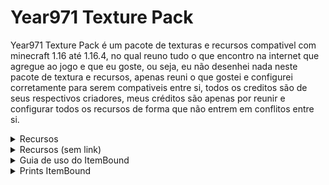 # Year971 Texture Pack

Year971 Texture Pack é um pacote de texturas e recursos compativel com minecraft 1.16 até 1.16.4, no qual reuno tudo o que encontro na internet que agregue ao jogo e que eu goste, ou seja, eu não desenhei nada neste pacote de textura e recursos, apenas reuni o que gostei e configurei corretamente para serem compativeis entre si, todos os creditos são de seus respectivos criadores, meus créditos são apenas por reunir e configurar todos os recursos de forma que não entrem em conflitos entre si.



<details>
<summary>Recursos</summary>
Atualmente o pacote de texturas e recursos Year971 conta com
- Faithful 1.16 (Base)
https://faithful.team/
- Default Dark Mode (Aparencia dos Menus)
https://www.curseforge.com/minecraft/texture-packs/default-dark-mode
- Colourful Containers Dark (Aparencia dos Menus)
https://www.planetminecraft.com/texture-pack/colourful-containers-dark-mode-gui-optifine-required/
- Itembound 1.9 (Novos itens)
https://www.planetminecraft.com/texture-pack/itembound-fixed/
- Spawn Egg 3D (Para ovos de geração)
https://www.curseforge.com/minecraft/texture-packs/spawn-egg-3d
- Potion Icons (Para icones de poções e flechas encantadas)
https://www.planetminecraft.com/texture-pack/potion-icons-java-edition/
- Player Mob Models (para os mobs)
https://www.planetminecraft.com/texture-pack/cute-mob-models-resource-pack-my-own-version/
- Vanilla Tweaks (Recursos Extras)
https://vanillatweaks.net/picker/resource-packs/
</details>

<details>
<summary>Recursos (sem link)</summary>
 - DifferentStems  
 - BetterParticles  
 - HDShieldBanners  
 - AnimatedCampfireItem  
 - PolishedStonesToBricks  
 - BushyLeaves  
 - DarkerDarkOakLeaves  
 - FancySunflowers  
 - GrassSides  
 - MyceliumSides  
 - PathSides  
 - PodzolSides  
 - SnowSides  
 - CrimsonNyliumSides  
 - WarpedNyliumSides  
 - QuieterMinecarts  
 - OreBorders  
 - VisualInfestedStoneItems  
 - HungerPreview  
 - StickyPistonSides  
 - DirectionalHoppers  
 - DirectionalDispensersDroppers  
 - BetterObservers  
 - GroovyLevers  
 - CompassLodestone  
 - BrewingGuideDark  
 - VisualHoney  
 - VisualCauldronStages  
 - VisualComposterStages  
 - VisualSaplingGrowth  
 - NoteblockBanners  
 - 3DTiles  
 - 3DLadders  
 - 3DRails  
 - 3DSugarcane  
 - 3DIronBars  
 - 3DLilyPads  
 - 3DMushrooms  
 - 3DStonecutters  
 - 3DDoors&Trapdoors  
 - 3DVines  
 - PingColorIndicator  
 - NumberedHotbar  
 - StandardGalactic  
 - SGAToEnglish  
 - DoubleSlabFix  
</details>

<details>
<summary>Guia de uso do ItemBound</summary>

![ItemBound Logo](https://github.com/KevenCastilho/Year971-Texture-Pack/raw/main/ItemBound/0.png)

# Índice
1. [Equipamentos & Armamentos](#equipamentos--armamentos "Equipamentos & Armamentos")  
1.1 [Classicos](#classicos "classicos")  
1.2 [Arcos](#arcos "Arcos")  
1.3 [Espadas de Bloco](#espadas-de-bloco "Espadas de Bloco")  
1.4 [Armas](#armas "Armas")  
1.5 [Fantasia](#fantasia "Fantasia")  
1.6 [Legendarios](#legendarios "Legendarios")  
1.7 [Sabres de Luz](#sabres-de-luz "Sabres de Luz")  
1.8 [Celulares](#celulares "Celulares")  
1.9 [Sobreviventes](#sobreviventes "Sobreviventes")  
1.10 [Video Game](#video-game "Video Game")  
1.11 [Pistolas D`agua](#pistolas-dagua "Pistolas Dagua")  
1.12 [Utensílios de Escrita](#utens%C3%ADlios-de-escrita "Utensílios de Escrita")  
1.13 [Isqueiros](#isqueiros "Isqueiros")  
1.14 [Fidget Spinners](#fidget-spinners "Fidget Spinners")  
1.15 [Picaretas](#picaretas "Picaretas")  
1.16 [Pá](#pa "Pá")  
1.17 [Tesouras](#tesouras "Tesouras")  
2. [Escudos](#escudos "Escudos")  
2.1 [Pranchas](#pranchas "Pranchas")  
2.2 [Escudos de Madeira](#escudos-de-madeira "Escudos de Madeira")  
3. [Armaduras](#armaduras "Armaduras")  
3.1 [Capas](#capas "Capas")  
3.2 [Fantasias](#fantasias "Fantasias")  
3.3 [Power Rangers](#power-rangers "Power Rangers")  
3.4 [Armadura Invisivel](#armadura-invisivel "Armadura Invisivel")  
3.5 [Armadura Minecraft](#armadura-minecraft "Armadura Minecraft")  
 

## Equipamentos & Armamentos
### Classicos
|Icone|Nome|Item|Encantamento|
|--|--|--|-|
|![Adaga](https://github.com/KevenCastilho/Year971-Texture-Pack/raw/main/ItemBound/table/5.png)|Dagger|Qualquer Espada|-|
|![Katana](https://github.com/KevenCastilho/Year971-Texture-Pack/raw/main/ItemBound/table/6.png)|Katana|Qualquer Espada|-|
|![Espada Longa](https://github.com/KevenCastilho/Year971-Texture-Pack/raw/main/ItemBound/table/7.png)|Longsword|Qualquer Espada|-|
|![enter image description here](https://github.com/KevenCastilho/Year971-Texture-Pack/raw/main/ItemBound/table/8.png)|Nunchuck|Qualquer Espada|-|
|![Rapieira](https://github.com/KevenCastilho/Year971-Texture-Pack/raw/main/ItemBound/table/9.png)|Rapier|Qualquer Espada|-|
|![Lança](https://github.com/KevenCastilho/Year971-Texture-Pack/raw/main/ItemBound/table/10.png)|Spear|Qualquer Espada|-|
|![Tridente](https://github.com/KevenCastilho/Year971-Texture-Pack/raw/main/ItemBound/table/11.png)|Trident|Qualquer Espada|-|
|![Machado de Batalha](https://github.com/KevenCastilho/Year971-Texture-Pack/raw/main/ItemBound/table/12.png)|Battle Axe|Qualquer Machado|-|
|![Foice](https://github.com/KevenCastilho/Year971-Texture-Pack/raw/main/ItemBound/table/13.png)|Scythe|Qualquer Machado|-|

 ### Arcos

|Icone|Nome|Item|Encantamento|
|--|--|--|--|
|![Arco em Chamas](https://github.com/KevenCastilho/Year971-Texture-Pack/raw/main/ItemBound/table/14.png)|Blaze Bow|Arco|Chama|
|![Arco Azul](https://github.com/KevenCastilho/Year971-Texture-Pack/raw/main/ItemBound/table/15.png)|Bluejay Bow|Arco|-|
|![Arco Cardinal](https://github.com/KevenCastilho/Year971-Texture-Pack/raw/main/ItemBound/table/16.png)|Cardinal Bow|Arco|-|
|![Arco-Iris](https://github.com/KevenCastilho/Year971-Texture-Pack/raw/main/ItemBound/table/17.png)|Rain-Bow|Arco|Infinidade

### Espadas de Blocos
|Icone|Nome|Item|Encantamento|
|--|--|--|--|
|![Espada de Pedra Matriz](https://github.com/KevenCastilho/Year971-Texture-Pack/raw/main/ItemBound/table/18.png)|Bedrock Sword|Qualquer Espada|Inquebravel|
|![-](https://github.com/KevenCastilho/Year971-Texture-Pack/raw/main/ItemBound/table/19.png)|Red Concrete Sword|Qualquer Espada|-|
|![-](https://github.com/KevenCastilho/Year971-Texture-Pack/raw/main/ItemBound/table/19.png)|Orange Concrete Sword|Qualquer Espada|-|
|![-](https://github.com/KevenCastilho/Year971-Texture-Pack/raw/main/ItemBound/table/19.png)|Yellow Concrete Sword|Qualquer Espada|-|
|![-](https://github.com/KevenCastilho/Year971-Texture-Pack/raw/main/ItemBound/table/19.png)|Lime Concrete Sword|Qualquer Espada|-|
|![-](https://github.com/KevenCastilho/Year971-Texture-Pack/raw/main/ItemBound/table/19.png)|Green Concrete Sword|Qualquer Espada|-|
|![-](https://github.com/KevenCastilho/Year971-Texture-Pack/raw/main/ItemBound/table/19.png)|Cyan Concrete Sword|Qualquer Espada|-|
|![-](https://github.com/KevenCastilho/Year971-Texture-Pack/raw/main/ItemBound/table/19.png)|Light-Blue Concrete Sword|Qualquer Espada|-|
|![-](https://github.com/KevenCastilho/Year971-Texture-Pack/raw/main/ItemBound/table/19.png)|Blue Concrete Sword|Qualquer Espada|-|
|![-](https://github.com/KevenCastilho/Year971-Texture-Pack/raw/main/ItemBound/table/19.png)|Purple Concrete Sword|Qualquer Espada|-|
|![-](https://github.com/KevenCastilho/Year971-Texture-Pack/raw/main/ItemBound/table/19.png)|Magenta Concrete Sword|Qualquer Espada|-|
|![-](https://github.com/KevenCastilho/Year971-Texture-Pack/raw/main/ItemBound/table/19.png)|Pink Concrete Sword|Qualquer Espada|-|
|![-](https://github.com/KevenCastilho/Year971-Texture-Pack/raw/main/ItemBound/table/19.png)|Brown Concrete Sword|Qualquer Espada|-|
|![-](https://github.com/KevenCastilho/Year971-Texture-Pack/raw/main/ItemBound/table/19.png)|White Concrete Sword|Qualquer Espada|-|
|![-](https://github.com/KevenCastilho/Year971-Texture-Pack/raw/main/ItemBound/table/19.png)|Light-Gray Concrete Sword|Qualquer Espada|-|
|![-](https://github.com/KevenCastilho/Year971-Texture-Pack/raw/main/ItemBound/table/19.png)|Gray Concrete Sword|Qualquer Espada|-|
|![-](https://github.com/KevenCastilho/Year971-Texture-Pack/raw/main/ItemBound/table/19.png)|Black Concrete Sword|Qualquer Espada|-|
|![-](https://github.com/KevenCastilho/Year971-Texture-Pack/raw/main/ItemBound/table/20.png)|Emerald Sword|Qualquer Espada|Saque|
|![-](https://github.com/KevenCastilho/Year971-Texture-Pack/raw/main/ItemBound/table/21.png)|Glass Sword|Qualquer Espada|-|
|![-](https://github.com/KevenCastilho/Year971-Texture-Pack/raw/main/ItemBound/table/22.png)|Nether Sword|Qualquer Espada|Aspecto Flamejante|
|![-](https://github.com/KevenCastilho/Year971-Texture-Pack/raw/main/ItemBound/table/23.png)|Obsidian Sword|Qualquer Espada|Repulsão|
|![-](https://github.com/KevenCastilho/Year971-Texture-Pack/raw/main/ItemBound/table/24.png)|Rainbow Sword|Qualquer Espada|-|
|![-](https://github.com/KevenCastilho/Year971-Texture-Pack/raw/main/ItemBound/table/25.png)|Andesite Sword|Qualquer Espada|-|
|![-](https://github.com/KevenCastilho/Year971-Texture-Pack/raw/main/ItemBound/table/25.png)|Diorite Sword|Qualquer Espada|-|
|![-](https://github.com/KevenCastilho/Year971-Texture-Pack/raw/main/ItemBound/table/25.png)|Granite Sword|Qualquer Espada|-|
|![-](https://github.com/KevenCastilho/Year971-Texture-Pack/raw/main/ItemBound/table/26.png)|Sandstone Sword|Qualquer Espada|-|
|![-](https://github.com/KevenCastilho/Year971-Texture-Pack/raw/main/ItemBound/table/26.png)|Red Sandstone Sword|Qualquer Espada|-|

### Armas
|Icone|Nome|Item|Encantamento|
|--|--|--|--|
|![-](https://github.com/KevenCastilho/Year971-Texture-Pack/raw/main/ItemBound/table/27.png)|Handgun|Arco|-|
|![-](https://github.com/KevenCastilho/Year971-Texture-Pack/raw/main/ItemBound/table/28.png)|Viper|Arco|afiação|

### Fantasia
|Icone|Nome|Item|Encantamento|
|--|--|--|--|
|![-](https://github.com/KevenCastilho/Year971-Texture-Pack/raw/main/ItemBound/table/29.png)|Dark Scythe|Qualquer Machado|Afiação|

### Legendarios
|Icone|Nome|Item|Encantamento|
|--|--|--|--|
|![-](https://github.com/KevenCastilho/Year971-Texture-Pack/raw/main/ItemBound/table/30.png)|Excalibur|Qualquer Espada|-|

### Sabres de Luz
|Icone|Nome|Item|Encantamento|
|--|--|--|--|
|![-](https://github.com/KevenCastilho/Year971-Texture-Pack/raw/main/ItemBound/table/31.png)|Green Lightsaber|Qualquer Espada|Afiação|
|![-](https://github.com/KevenCastilho/Year971-Texture-Pack/raw/main/ItemBound/table/31.png)|Violet Lightsaber|Qualquer Espada|Afiação|
|![-](https://github.com/KevenCastilho/Year971-Texture-Pack/raw/main/ItemBound/table/31.png)|Yellow Lightsaber|Qualquer Espada|Afiação|
|![-](https://github.com/KevenCastilho/Year971-Texture-Pack/raw/main/ItemBound/table/31.png)|Red Lightsaber|Qualquer Espada|Afiação|
|![-](https://github.com/KevenCastilho/Year971-Texture-Pack/raw/main/ItemBound/table/31.png)|Blue Lightsaber|Qualquer Espada|Afiação|

### Celulares
##### (Possivel Referencia a Mirai Nikki ?)
|Icone|Nome|Item|Encantamento|
|--|--|--|--|
|![-](https://github.com/KevenCastilho/Year971-Texture-Pack/raw/main/ItemBound/table/32.png)|Black Smartphone|Arco||
|![-](https://github.com/KevenCastilho/Year971-Texture-Pack/raw/main/ItemBound/table/32.png)|Silver Smartphone|Arco||
|![-](https://github.com/KevenCastilho/Year971-Texture-Pack/raw/main/ItemBound/table/32.png)|Gold Smartphone|Arco||
|![-](https://github.com/KevenCastilho/Year971-Texture-Pack/raw/main/ItemBound/table/32.png)|Rose Smartphone|Arco||
|![-](https://github.com/KevenCastilho/Year971-Texture-Pack/raw/main/ItemBound/table/32.png)|Diamond Smartphone|Arco||

### Sobrevivente
|Icone|Nome|Item|Encantamento|
|--|--|--|--|
|![-](https://github.com/KevenCastilho/Year971-Texture-Pack/raw/main/ItemBound/table/33.png)|1000 Degree Knife|Qualquer Espada|Aspecto Flamejante|
|![-](https://github.com/KevenCastilho/Year971-Texture-Pack/raw/main/ItemBound/table/34.png)|Apple Pen|Qualquer Espada|-|
|![-](https://github.com/KevenCastilho/Year971-Texture-Pack/raw/main/ItemBound/table/34.png)|Pineapple Pen|Qualquer Espada|-|
|![-](https://github.com/KevenCastilho/Year971-Texture-Pack/raw/main/ItemBound/table/34.png)|Pen Pineapple Apple Pen|Qualquer Espada|-|
|![-](https://github.com/KevenCastilho/Year971-Texture-Pack/raw/main/ItemBound/table/35.png)|Brick|Qualquer Espada|-|
|![-](https://github.com/KevenCastilho/Year971-Texture-Pack/raw/main/ItemBound/table/36.png)|Twig|Qualquer Espada|-|
|![-](https://github.com/KevenCastilho/Year971-Texture-Pack/raw/main/ItemBound/table/37.png)|Wooden Bat|Qualquer Espada|-|
|![-](https://github.com/KevenCastilho/Year971-Texture-Pack/raw/main/ItemBound/table/37.png)|Iron Bat|Qualquer Espada|-|
|![-](https://github.com/KevenCastilho/Year971-Texture-Pack/raw/main/ItemBound/table/38.png)|Knife|Qualquer Espada|-|
|![-](https://github.com/KevenCastilho/Year971-Texture-Pack/raw/main/ItemBound/table/39.png)|Microfone|Qualquer Espada|-|
|![-](https://github.com/KevenCastilho/Year971-Texture-Pack/raw/main/ItemBound/table/40.png)|Green Paintbrush|Qualquer Espada|-|
|![-](https://github.com/KevenCastilho/Year971-Texture-Pack/raw/main/ItemBound/table/40.png)|Violet Paintbrush|Qualquer Espada|-|
|![-](https://github.com/KevenCastilho/Year971-Texture-Pack/raw/main/ItemBound/table/40.png)|Yellow Paintbrush|Qualquer Espada|-|
|![-](https://github.com/KevenCastilho/Year971-Texture-Pack/raw/main/ItemBound/table/40.png)|Red Paintbrush|Qualquer Espada|-|
|![-](https://github.com/KevenCastilho/Year971-Texture-Pack/raw/main/ItemBound/table/40.png)|Blue Paintbrush|Qualquer Espada|-|
|![-](https://github.com/KevenCastilho/Year971-Texture-Pack/raw/main/ItemBound/table/41.png)|Green Pinwheel|Qualquer Espada|-|
|![-](https://github.com/KevenCastilho/Year971-Texture-Pack/raw/main/ItemBound/table/41.png)|Pink Pinwheel|Qualquer Espada|-|
|![-](https://github.com/KevenCastilho/Year971-Texture-Pack/raw/main/ItemBound/table/41.png)|Yellow Pinwheel|Qualquer Espada|-|
|![-](https://github.com/KevenCastilho/Year971-Texture-Pack/raw/main/ItemBound/table/41.png)|Red Pinwheel|Qualquer Espada|-|
|![-](https://github.com/KevenCastilho/Year971-Texture-Pack/raw/main/ItemBound/table/41.png)|Blue Pinwheel|Qualquer Espada|-|
|![-](https://github.com/KevenCastilho/Year971-Texture-Pack/raw/main/ItemBound/table/42.png)|Green Racket|Qualquer Espada|-|
|![-](https://github.com/KevenCastilho/Year971-Texture-Pack/raw/main/ItemBound/table/42.png)|Red Racket|Qualquer Espada|-|
|![-](https://github.com/KevenCastilho/Year971-Texture-Pack/raw/main/ItemBound/table/43.png)|Bus Stop Sign|Qualquer Espada|-|
|![-](https://github.com/KevenCastilho/Year971-Texture-Pack/raw/main/ItemBound/table/44.png)|Stop Sign|Qualquer Espada|-|
|![-](https://github.com/KevenCastilho/Year971-Texture-Pack/raw/main/ItemBound/table/45.png)|Work Sign|Qualquer Espada|-|

### Video Game
|Icone|Nome|Item|Encantamento|
|--|--|--|--|
|![-](https://github.com/KevenCastilho/Year971-Texture-Pack/raw/main/ItemBound/table/46.png)|Buster Sword|Qualquer Espada|Repulsão|

### Pistolas D'agua
|Icone|Nome|Item|Encantamento|
|--|--|--|--|
|![-](https://github.com/KevenCastilho/Year971-Texture-Pack/raw/main/ItemBound/table/47.png)|Blue Water Gun|Arco|-|
|![-](https://github.com/KevenCastilho/Year971-Texture-Pack/raw/main/ItemBound/table/47.png)|Green Water Gun|Arco|-|
|![-](https://github.com/KevenCastilho/Year971-Texture-Pack/raw/main/ItemBound/table/47.png)|Orange Water Gun|Arco|-|
|![-](https://github.com/KevenCastilho/Year971-Texture-Pack/raw/main/ItemBound/table/47.png)|Pink Water Gun|Arco|-|

### Utensílios de Escrita
|Icone|Nome|Item|Encantamento|
|--|--|--|--|
|![-](https://github.com/KevenCastilho/Year971-Texture-Pack/raw/main/ItemBound/table/48.png)|Blue Pencil|Qualquer Espada|-|
|![-](https://github.com/KevenCastilho/Year971-Texture-Pack/raw/main/ItemBound/table/48.png)|Green Pencil|Qualquer Espada|-|
|![-](https://github.com/KevenCastilho/Year971-Texture-Pack/raw/main/ItemBound/table/48.png)|Red Pencil|Qualquer Espada|-|
|![-](https://github.com/KevenCastilho/Year971-Texture-Pack/raw/main/ItemBound/table/48.png)|Yellow Pencil|Qualquer Espada|-|
|![-](https://github.com/KevenCastilho/Year971-Texture-Pack/raw/main/ItemBound/table/49.png)|Blue Marker|Qualquer Espada|-|
|![-](https://github.com/KevenCastilho/Year971-Texture-Pack/raw/main/ItemBound/table/49.png)|Green Marker|Qualquer Espada|-|
|![-](https://github.com/KevenCastilho/Year971-Texture-Pack/raw/main/ItemBound/table/49.png)|Red Marker|Qualquer Espada|-|
|![-](https://github.com/KevenCastilho/Year971-Texture-Pack/raw/main/ItemBound/table/49.png)|Yellow Marker|Qualquer Espada|-|
|![-](https://github.com/KevenCastilho/Year971-Texture-Pack/raw/main/ItemBound/table/50.png)|Blue Pen|Qualquer Espada|-|
|![-](https://github.com/KevenCastilho/Year971-Texture-Pack/raw/main/ItemBound/table/50.png)|Green Pen|Qualquer Espada|-|
|![-](https://github.com/KevenCastilho/Year971-Texture-Pack/raw/main/ItemBound/table/50.png)|Red Pen|Qualquer Espada|-|
|![-](https://github.com/KevenCastilho/Year971-Texture-Pack/raw/main/ItemBound/table/50.png)|Violet Pen|Qualquer Espada|-|
|![-](https://github.com/KevenCastilho/Year971-Texture-Pack/raw/main/ItemBound/table/51.png)|Blue Quill|Qualquer Espada|-|
|![-](https://github.com/KevenCastilho/Year971-Texture-Pack/raw/main/ItemBound/table/51.png)|Green Quill|Qualquer Espada|-|
|![-](https://github.com/KevenCastilho/Year971-Texture-Pack/raw/main/ItemBound/table/51.png)|Red Quill|Qualquer Espada|-|
|![-](https://github.com/KevenCastilho/Year971-Texture-Pack/raw/main/ItemBound/table/51.png)|Yellow Quill|Qualquer Espada|-|
|![-](https://github.com/KevenCastilho/Year971-Texture-Pack/raw/main/ItemBound/table/52.png)|Blue Fountain pen|Qualquer Espada|-|
|![-](https://github.com/KevenCastilho/Year971-Texture-Pack/raw/main/ItemBound/table/52.png)|Green Fountain pen|Qualquer Espada|-|
|![-](https://github.com/KevenCastilho/Year971-Texture-Pack/raw/main/ItemBound/table/52.png)|Red Fountain pen|Qualquer Espada|-|
|![-](https://github.com/KevenCastilho/Year971-Texture-Pack/raw/main/ItemBound/table/52.png)|Yellow Fountain pen|Qualquer Espada|-|

### Isqueiros
|Icone|Nome|Item|Encantamento|
|--|--|--|--|
|![-](https://github.com/KevenCastilho/Year971-Texture-Pack/raw/main/ItemBound/table/53.png)|Red Lighter|Pederneira||
|![-](https://github.com/KevenCastilho/Year971-Texture-Pack/raw/main/ItemBound/table/53.png)|Orange Lighter|Pederneira||
|![-](https://github.com/KevenCastilho/Year971-Texture-Pack/raw/main/ItemBound/table/53.png)|Yellow Lighter|Pederneira||
|![-](https://github.com/KevenCastilho/Year971-Texture-Pack/raw/main/ItemBound/table/53.png)|Green Lighter|Pederneira||
|![-](https://github.com/KevenCastilho/Year971-Texture-Pack/raw/main/ItemBound/table/53.png)|Blue Lighter|Pederneira||
|![-](https://github.com/KevenCastilho/Year971-Texture-Pack/raw/main/ItemBound/table/53.png)|Violet Lighter|Pederneira||
|![-](https://github.com/KevenCastilho/Year971-Texture-Pack/raw/main/ItemBound/table/53.png)|Pink Lighter|Pederneira||
|![-](https://github.com/KevenCastilho/Year971-Texture-Pack/raw/main/ItemBound/table/53.png)|White Lighter|Pederneira||
|![-](https://github.com/KevenCastilho/Year971-Texture-Pack/raw/main/ItemBound/table/53.png)|Black Lighter|Pederneira||

### Fidget Spinners
|Icone|Nome|Item|Encantamento|
|--|--|--|--|
|![-](https://github.com/KevenCastilho/Year971-Texture-Pack/raw/main/ItemBound/table/54.png)|Red Fidget Spinner|Vara de Pescar|-|
|![-](https://github.com/KevenCastilho/Year971-Texture-Pack/raw/main/ItemBound/table/54.png)|Orange Fidget Spinner|Vara de Pescar|-|
|![-](https://github.com/KevenCastilho/Year971-Texture-Pack/raw/main/ItemBound/table/54.png)|Yellow Fidget Spinner|Vara de Pescar|-|
|![-](https://github.com/KevenCastilho/Year971-Texture-Pack/raw/main/ItemBound/table/54.png)|Green Fidget Spinner|Vara de Pescar|-|
|![-](https://github.com/KevenCastilho/Year971-Texture-Pack/raw/main/ItemBound/table/54.png)|Blue Fidget Spinner|Vara de Pescar|-|
|![-](https://github.com/KevenCastilho/Year971-Texture-Pack/raw/main/ItemBound/table/54.png)|Violet Fidget Spinner|Vara de Pescar|-|
|![-](https://github.com/KevenCastilho/Year971-Texture-Pack/raw/main/ItemBound/table/54.png)|Pink Fidget Spinner|Vara de Pescar|-|
|![-](https://github.com/KevenCastilho/Year971-Texture-Pack/raw/main/ItemBound/table/54.png)|White Fidget Spinner|Vara de Pescar|-|
|![-](https://github.com/KevenCastilho/Year971-Texture-Pack/raw/main/ItemBound/table/54.png)|Black Fidget Spinner|Vara de Pescar|-|

### Picaretas
|Icone|Nome|Item|Encantamento|
|--|--|--|--|
|![-](https://github.com/KevenCastilho/Year971-Texture-Pack/raw/main/ItemBound/table/55.png)|Drill|Picareta de Ferro|Eficiencia|
|![-](https://github.com/KevenCastilho/Year971-Texture-Pack/raw/main/ItemBound/table/55.png)|Drill|Picareta de Ouro|Eficiencia|
|![-](https://github.com/KevenCastilho/Year971-Texture-Pack/raw/main/ItemBound/table/55.png)|Drill|Picareta de Diamante|Eficiencia|
|![-](https://github.com/KevenCastilho/Year971-Texture-Pack/raw/main/ItemBound/table/56.png)|Fork|Qualquer Picareta|-|

### Pá
|Icone|Nome|Item|Encantamento|
|--|--|--|--|
|![-](https://github.com/KevenCastilho/Year971-Texture-Pack/raw/main/ItemBound/table/57.png)|Spoon|Qualquer Pá|-|

### Tesouras
|Icone|Nome|Item|Encantamento|
|--|--|--|--|
|![-](https://github.com/KevenCastilho/Year971-Texture-Pack/raw/main/ItemBound/table/58.png)|Razor|Tesoura|-|
|![-](https://github.com/KevenCastilho/Year971-Texture-Pack/raw/main/ItemBound/table/59.png)|Blue Scissors|Tesoura|-|
|![-](https://github.com/KevenCastilho/Year971-Texture-Pack/raw/main/ItemBound/table/59.png)|Green Scissors|Tesoura|-|
|![-](https://github.com/KevenCastilho/Year971-Texture-Pack/raw/main/ItemBound/table/59.png)|Red Scissors|Tesoura|-|

## Escudos
### Pranchas
|Icone|Nome|Item|Encantamento|
|--|--|--|--|
|![-](https://github.com/KevenCastilho/Year971-Texture-Pack/raw/main/ItemBound/table/60.png)|Red Bodyboard|Escudo|-|
|![-](https://github.com/KevenCastilho/Year971-Texture-Pack/raw/main/ItemBound/table/60.png)|Yellow Bodyboard|Escudo|-|
|![-](https://github.com/KevenCastilho/Year971-Texture-Pack/raw/main/ItemBound/table/60.png)|Green Bodyboard|Escudo|-|
|![-](https://github.com/KevenCastilho/Year971-Texture-Pack/raw/main/ItemBound/table/60.png)|Blue Bodyboard|Escudo|-|
|![-](https://github.com/KevenCastilho/Year971-Texture-Pack/raw/main/ItemBound/table/60.png)|Purple Bodyboard|Escudo|-|
|![-](https://github.com/KevenCastilho/Year971-Texture-Pack/raw/main/ItemBound/table/60.png)|Pink Bodyboard|Escudo|-|
|![-](https://github.com/KevenCastilho/Year971-Texture-Pack/raw/main/ItemBound/table/60.png)|Black Bodyboard|Escudo|-|

### Escudos de Madeira
|Icone|Nome|Item|Encantamento|
|--|--|--|--|
|![-](https://github.com/KevenCastilho/Year971-Texture-Pack/raw/main/ItemBound/table/61.png)|Birch Log Shield|Escudo|-|
|![-](https://github.com/KevenCastilho/Year971-Texture-Pack/raw/main/ItemBound/table/61.png)|Oak Log Shield|Escudo|-|
|![-](https://github.com/KevenCastilho/Year971-Texture-Pack/raw/main/ItemBound/table/61.png)|Jungle Log Shield|Escudo|-|
|![-](https://github.com/KevenCastilho/Year971-Texture-Pack/raw/main/ItemBound/table/61.png)|Acacia Log Shield|Escudo|-|
|![-](https://github.com/KevenCastilho/Year971-Texture-Pack/raw/main/ItemBound/table/61.png)|Spruce Log Shield|Escudo|-|
|![-](https://github.com/KevenCastilho/Year971-Texture-Pack/raw/main/ItemBound/table/61.png)|Dark Oak Log Shield|Escudo|-|

## Armaduras
### Capas
|Icone|Nome|Item|Encantamento|
|--|--|--|--|
|![-](https://github.com/KevenCastilho/Year971-Texture-Pack/raw/main/ItemBound/table/63.png)|Plain Cape|Armadura de Couro|-|
|![-](https://github.com/KevenCastilho/Year971-Texture-Pack/raw/main/ItemBound/table/64.png)|Rainbow Cape|Qualquer Armadura|-|
|![-](https://github.com/KevenCastilho/Year971-Texture-Pack/raw/main/ItemBound/table/65.png)|Blue Haven Cape|Qualquer Armadura|-|
|![-](https://github.com/KevenCastilho/Year971-Texture-Pack/raw/main/ItemBound/table/66.png)|ItemBound Cape|Qualquer Armadura|-|
|![-](https://github.com/KevenCastilho/Year971-Texture-Pack/raw/main/ItemBound/table/67.png)|Blaze Cape|Qualquer Armadura|Proteção Contra Fogo|
|![-](https://github.com/KevenCastilho/Year971-Texture-Pack/raw/main/ItemBound/table/68.png)|Creeper Cape|Qualquer Armadura|Proteção Contra Explosão|
|![-](https://github.com/KevenCastilho/Year971-Texture-Pack/raw/main/ItemBound/table/69.png)|Cross Cape|Qualquer Armadura|Proteção|
|![-](https://github.com/KevenCastilho/Year971-Texture-Pack/raw/main/ItemBound/table/70.png)|Curse Cape|Qualquer Armadura|Espinhos|

### Fantasias
|Icone|Nome|Item|Encantamento|
|--|--|--|--|
|![-](https://github.com/KevenCastilho/Year971-Texture-Pack/raw/main/ItemBound/table/71.png)|Cat Ears|Capacete de Couro|-|
|![-](https://github.com/KevenCastilho/Year971-Texture-Pack/raw/main/ItemBound/table/72.png)|Gold Cat Ears|Qualquer Capacete|-|
|![-](https://github.com/KevenCastilho/Year971-Texture-Pack/raw/main/ItemBound/table/72.png)|Zombie Cat Ears|Qualquer Capacete|-|
|![-](https://github.com/KevenCastilho/Year971-Texture-Pack/raw/main/ItemBound/table/72.png)|Calico Cat Ears|Qualquer Capacete|-|
|![-](https://github.com/KevenCastilho/Year971-Texture-Pack/raw/main/ItemBound/table/72.png)|Diamond Cat Ears|Qualquer Capacete|-|
|![-](https://github.com/KevenCastilho/Year971-Texture-Pack/raw/main/ItemBound/table/73.png)|Halo|Qualquer Capacete|Proteção|
|![-](https://github.com/KevenCastilho/Year971-Texture-Pack/raw/main/ItemBound/table/74.png)|Black Striped Socks|Calça de Couro|-|
|![-](https://github.com/KevenCastilho/Year971-Texture-Pack/raw/main/ItemBound/table/74.png)|White Striped Socks|Calça de Couro|-|
|![-](https://github.com/KevenCastilho/Year971-Texture-Pack/raw/main/ItemBound/table/75.png)|Rainbow Socks|Qualquer Calça|-|
|![-](https://github.com/KevenCastilho/Year971-Texture-Pack/raw/main/ItemBound/table/75.png)|Pastel Rainbow Socks|Qualquer Calça|-|

### Power Ranger
|Icone|Nome|Item|Encantamento|
|--|--|--|--|
|![-](https://github.com/KevenCastilho/Year971-Texture-Pack/raw/main/ItemBound/table/76-1.png)|&#60;cor&#62; Power Crafter Helmet|Qualquer Capacete|-|
|![-](https://github.com/KevenCastilho/Year971-Texture-Pack/raw/main/ItemBound/table/76-2.png)|&#60;cor&#62; Power Crafter Chestplate|Qualquer Peitoral|-|
|![-](https://github.com/KevenCastilho/Year971-Texture-Pack/raw/main/ItemBound/table/76-3.png)|&#60;cor&#62; Power Crafter Leggings|Qualquer Calça|-|
|![-](https://github.com/KevenCastilho/Year971-Texture-Pack/raw/main/ItemBound/table/76-4.png)|&#60;cor&#62; Power Crafter Boots|Qualquer Bota|-|
###### Cores: Blue, Green, Yellow, Red, Pink | Exemplo: Red Power Crafter Helmet

### Armadura Invisivel
|Icone|Nome|Item|Encantamento|
|--|--|--|--|
|![-](https://github.com/KevenCastilho/Year971-Texture-Pack/raw/main/ItemBound/table/77-1.png)|Invisible Helmet|Qualquer Capacete|-|
|![-](https://github.com/KevenCastilho/Year971-Texture-Pack/raw/main/ItemBound/table/77-2.png)|Invisible Chestplate|Qualquer Peitoral|-|
|![-](https://github.com/KevenCastilho/Year971-Texture-Pack/raw/main/ItemBound/table/77-3.png)|Invisible Leggings|Qualquer Calça|-|
|![-](https://github.com/KevenCastilho/Year971-Texture-Pack/raw/main/ItemBound/table/77-4.png)|Invisible Boots|Qualquer Bota|-|

### Armadura "Minecraft"
|Icone|Nome|Item|Encantamento|
|--|--|--|--|
|![-](https://github.com/KevenCastilho/Year971-Texture-Pack/raw/main/ItemBound/table/78-1.png)|Slime Helmet|Capacete de Couro|-|
|![-](https://github.com/KevenCastilho/Year971-Texture-Pack/raw/main/ItemBound/table/78-2.png)|Slime Top|Peitoral de Couro|-|
|![-](https://github.com/KevenCastilho/Year971-Texture-Pack/raw/main/ItemBound/table/78-3.png)|Slime Pants|Calça de Couro|-|
|![-](https://github.com/KevenCastilho/Year971-Texture-Pack/raw/main/ItemBound/table/78-4.png)|Slime Boots|Bota de Couro|-|


# <!-- <details> -->
<summary>Guia de uso do ItemBound</summary>

![ItemBound Logo](https://github.com/KevenCastilho/Year971-Texture-Pack/raw/main/ItemBound/0.png)

## Armamentos
### Classicos
|Icone|Nome|Item|Encantamento|
|--|--|--|-|
|![Adaga](https://github.com/KevenCastilho/Year971-Texture-Pack/raw/main/ItemBound/table/5.png)|Dagger|Qualquer Espada|-|
|![Katana](https://github.com/KevenCastilho/Year971-Texture-Pack/raw/main/ItemBound/table/6.png)|Katana|Qualquer Espada|-|
|![Espada Longa](https://github.com/KevenCastilho/Year971-Texture-Pack/raw/main/ItemBound/table/7.png)|Longsword|Qualquer Espada|-|
|![enter image description here](https://github.com/KevenCastilho/Year971-Texture-Pack/raw/main/ItemBound/table/8.png)|Nunchuck|Qualquer Espada|-|
|![Rapieira](https://github.com/KevenCastilho/Year971-Texture-Pack/raw/main/ItemBound/table/9.png)|Rapier|Qualquer Espada|-|
|![Lança](https://github.com/KevenCastilho/Year971-Texture-Pack/raw/main/ItemBound/table/10.png)|Spear|Qualquer Espada|-|
|![Tridente](https://github.com/KevenCastilho/Year971-Texture-Pack/raw/main/ItemBound/table/11.png)|Trident|Qualquer Espada|-|
|![Machado de Batalha](https://github.com/KevenCastilho/Year971-Texture-Pack/raw/main/ItemBound/table/12.png)|Battle Axe|Qualquer Machado|-|
|![Foice](https://github.com/KevenCastilho/Year971-Texture-Pack/raw/main/ItemBound/table/13.png)|Scythe|Qualquer Machado|-|

 ### Arcos

|Icone|Nome|Item|Encantamento|
|--|--|--|--|
|![Arco em Chamas](https://github.com/KevenCastilho/Year971-Texture-Pack/raw/main/ItemBound/table/14.png)|Blaze Bow|Arco|Chama|
|![Arco Azul](https://github.com/KevenCastilho/Year971-Texture-Pack/raw/main/ItemBound/table/15.png)|Bluejay Bow|Arco|-|
|![Arco Cardinal](https://github.com/KevenCastilho/Year971-Texture-Pack/raw/main/ItemBound/table/16.png)|Cardinal Bow|Arco|-|
|![Arco-Iris](https://github.com/KevenCastilho/Year971-Texture-Pack/raw/main/ItemBound/table/17.png)|Rain-Bow|Arco|Infinidade

### Espadas de Blocos
|Icone|Nome|Item|Encantamento|
|--|--|--|--|
|![Espada de Pedra Matriz](https://github.com/KevenCastilho/Year971-Texture-Pack/raw/main/ItemBound/table/18.png)|Bedrock Sword|Qualquer Espada|Inquebravel|
|![-](https://github.com/KevenCastilho/Year971-Texture-Pack/raw/main/ItemBound/table/19.png)|Red Concrete Sword|Qualquer Espada|-|
|![-](https://github.com/KevenCastilho/Year971-Texture-Pack/raw/main/ItemBound/table/19.png)|Orange Concrete Sword|Qualquer Espada|-|
|![-](https://github.com/KevenCastilho/Year971-Texture-Pack/raw/main/ItemBound/table/19.png)|Yellow Concrete Sword|Qualquer Espada|-|
|![-](https://github.com/KevenCastilho/Year971-Texture-Pack/raw/main/ItemBound/table/19.png)|Lime Concrete Sword|Qualquer Espada|-|
|![-](https://github.com/KevenCastilho/Year971-Texture-Pack/raw/main/ItemBound/table/19.png)|Green Concrete Sword|Qualquer Espada|-|
|![-](https://github.com/KevenCastilho/Year971-Texture-Pack/raw/main/ItemBound/table/19.png)|Cyan Concrete Sword|Qualquer Espada|-|
|![-](https://github.com/KevenCastilho/Year971-Texture-Pack/raw/main/ItemBound/table/19.png)|Light-Blue Concrete Sword|Qualquer Espada|-|
|![-](https://github.com/KevenCastilho/Year971-Texture-Pack/raw/main/ItemBound/table/19.png)|Blue Concrete Sword|Qualquer Espada|-|
|![-](https://github.com/KevenCastilho/Year971-Texture-Pack/raw/main/ItemBound/table/19.png)|Purple Concrete Sword|Qualquer Espada|-|
|![-](https://github.com/KevenCastilho/Year971-Texture-Pack/raw/main/ItemBound/table/19.png)|Magenta Concrete Sword|Qualquer Espada|-|
|![-](https://github.com/KevenCastilho/Year971-Texture-Pack/raw/main/ItemBound/table/19.png)|Pink Concrete Sword|Qualquer Espada|-|
|![-](https://github.com/KevenCastilho/Year971-Texture-Pack/raw/main/ItemBound/table/19.png)|Brown Concrete Sword|Qualquer Espada|-|
|![-](https://github.com/KevenCastilho/Year971-Texture-Pack/raw/main/ItemBound/table/19.png)|White Concrete Sword|Qualquer Espada|-|
|![-](https://github.com/KevenCastilho/Year971-Texture-Pack/raw/main/ItemBound/table/19.png)|Light-Gray Concrete Sword|Qualquer Espada|-|
|![-](https://github.com/KevenCastilho/Year971-Texture-Pack/raw/main/ItemBound/table/19.png)|Gray Concrete Sword|Qualquer Espada|-|
|![-](https://github.com/KevenCastilho/Year971-Texture-Pack/raw/main/ItemBound/table/19.png)|Black Concrete Sword|Qualquer Espada|-|
|![-](https://github.com/KevenCastilho/Year971-Texture-Pack/raw/main/ItemBound/table/20.png)|Emerald Sword|Qualquer Espada|Saque|
|![-](https://github.com/KevenCastilho/Year971-Texture-Pack/raw/main/ItemBound/table/21.png)|Glass Sword|Qualquer Espada|-|
|![-](https://github.com/KevenCastilho/Year971-Texture-Pack/raw/main/ItemBound/table/22.png)|Nether Sword|Qualquer Espada|Aspecto Flamejante|
|![-](https://github.com/KevenCastilho/Year971-Texture-Pack/raw/main/ItemBound/table/23.png)|Obsidian Sword|Qualquer Espada|Repulsão|
|![-](https://github.com/KevenCastilho/Year971-Texture-Pack/raw/main/ItemBound/table/24.png)|Rainbow Sword|Qualquer Espada|-|
|![-](https://github.com/KevenCastilho/Year971-Texture-Pack/raw/main/ItemBound/table/25.png)|Andesite Sword|Qualquer Espada|-|
|![-](https://github.com/KevenCastilho/Year971-Texture-Pack/raw/main/ItemBound/table/25.png)|Diorite Sword|Qualquer Espada|-|
|![-](https://github.com/KevenCastilho/Year971-Texture-Pack/raw/main/ItemBound/table/25.png)|Granite Sword|Qualquer Espada|-|
|![-](https://github.com/KevenCastilho/Year971-Texture-Pack/raw/main/ItemBound/table/26.png)|Sandstone Sword|Qualquer Espada|-|
|![-](https://github.com/KevenCastilho/Year971-Texture-Pack/raw/main/ItemBound/table/26.png)|Red Sandstone Sword|Qualquer Espada|-|

### Armas
|Icone|Nome|Item|Encantamento|
|--|--|--|--|
|![-](https://github.com/KevenCastilho/Year971-Texture-Pack/raw/main/ItemBound/table/27.png)|Handgun|Arco|-|
|![-](https://github.com/KevenCastilho/Year971-Texture-Pack/raw/main/ItemBound/table/28.png)|Viper|Arco|afiação|

### Fantasia
|Icone|Nome|Item|Encantamento|
|--|--|--|--|
|![-](https://github.com/KevenCastilho/Year971-Texture-Pack/raw/main/ItemBound/table/29.png)|Dark Scythe|Qualquer Machado|Afiação|

### Legendarios
|Icone|Nome|Item|Encantamento|
|--|--|--|--|
|![-](https://github.com/KevenCastilho/Year971-Texture-Pack/raw/main/ItemBound/table/30.png)|Excalibur|Qualquer Espada|-|

### Sabres de Luz
|Icone|Nome|Item|Encantamento|
|--|--|--|--|
|![-](https://github.com/KevenCastilho/Year971-Texture-Pack/raw/main/ItemBound/table/31.png)|Green Lightsaber|Qualquer Espada|Afiação|
|![-](https://github.com/KevenCastilho/Year971-Texture-Pack/raw/main/ItemBound/table/31.png)|Violet Lightsaber|Qualquer Espada|Afiação|
|![-](https://github.com/KevenCastilho/Year971-Texture-Pack/raw/main/ItemBound/table/31.png)|Yellow Lightsaber|Qualquer Espada|Afiação|
|![-](https://github.com/KevenCastilho/Year971-Texture-Pack/raw/main/ItemBound/table/31.png)|Red Lightsaber|Qualquer Espada|Afiação|
|![-](https://github.com/KevenCastilho/Year971-Texture-Pack/raw/main/ItemBound/table/31.png)|Blue Lightsaber|Qualquer Espada|Afiação|

### Celulares
##### (Possivel Referencia a Mirai Nikki ?)
|Icone|Nome|Item|Encantamento|
|--|--|--|--|
|![-](https://github.com/KevenCastilho/Year971-Texture-Pack/raw/main/ItemBound/table/32.png)|Black Smartphone|Arco||
|![-](https://github.com/KevenCastilho/Year971-Texture-Pack/raw/main/ItemBound/table/32.png)|Silver Smartphone|Arco||
|![-](https://github.com/KevenCastilho/Year971-Texture-Pack/raw/main/ItemBound/table/32.png)|Gold Smartphone|Arco||
|![-](https://github.com/KevenCastilho/Year971-Texture-Pack/raw/main/ItemBound/table/32.png)|Rose Smartphone|Arco||
|![-](https://github.com/KevenCastilho/Year971-Texture-Pack/raw/main/ItemBound/table/32.png)|Diamond Smartphone|Arco||

### Sobrevivente
|Icone|Nome|Item|Encantamento|
|--|--|--|--|
|![-](https://github.com/KevenCastilho/Year971-Texture-Pack/raw/main/ItemBound/table/33.png)|1000 Degree Knife|Qualquer Espada|Aspecto Flamejante|
|![-](https://github.com/KevenCastilho/Year971-Texture-Pack/raw/main/ItemBound/table/34.png)|Apple Pen|Qualquer Espada|-|
|![-](https://github.com/KevenCastilho/Year971-Texture-Pack/raw/main/ItemBound/table/34.png)|Pineapple Pen|Qualquer Espada|-|
|![-](https://github.com/KevenCastilho/Year971-Texture-Pack/raw/main/ItemBound/table/34.png)|Pen Pineapple Apple Pen|Qualquer Espada|-|
|![-](https://github.com/KevenCastilho/Year971-Texture-Pack/raw/main/ItemBound/table/35.png)|Brick|Qualquer Espada|-|
|![-](https://github.com/KevenCastilho/Year971-Texture-Pack/raw/main/ItemBound/table/36.png)|Twig|Qualquer Espada|-|
|![-](https://github.com/KevenCastilho/Year971-Texture-Pack/raw/main/ItemBound/table/37.png)|Wooden Bat|Qualquer Espada|-|
|![-](https://github.com/KevenCastilho/Year971-Texture-Pack/raw/main/ItemBound/table/37.png)|Iron Bat|Qualquer Espada|-|
|![-](https://github.com/KevenCastilho/Year971-Texture-Pack/raw/main/ItemBound/table/38.png)|Knife|Qualquer Espada|-|
|![-](https://github.com/KevenCastilho/Year971-Texture-Pack/raw/main/ItemBound/table/39.png)|Microfone|Qualquer Espada|-|
|![-](https://github.com/KevenCastilho/Year971-Texture-Pack/raw/main/ItemBound/table/40.png)|Green Paintbrush|Qualquer Espada|-|
|![-](https://github.com/KevenCastilho/Year971-Texture-Pack/raw/main/ItemBound/table/40.png)|Violet Paintbrush|Qualquer Espada|-|
|![-](https://github.com/KevenCastilho/Year971-Texture-Pack/raw/main/ItemBound/table/40.png)|Yellow Paintbrush|Qualquer Espada|-|
|![-](https://github.com/KevenCastilho/Year971-Texture-Pack/raw/main/ItemBound/table/40.png)|Red Paintbrush|Qualquer Espada|-|
|![-](https://github.com/KevenCastilho/Year971-Texture-Pack/raw/main/ItemBound/table/40.png)|Blue Paintbrush|Qualquer Espada|-|
|![-](https://github.com/KevenCastilho/Year971-Texture-Pack/raw/main/ItemBound/table/41.png)|Green Pinwheel|Qualquer Espada|-|
|![-](https://github.com/KevenCastilho/Year971-Texture-Pack/raw/main/ItemBound/table/41.png)|Pink Pinwheel|Qualquer Espada|-|
|![-](https://github.com/KevenCastilho/Year971-Texture-Pack/raw/main/ItemBound/table/41.png)|Yellow Pinwheel|Qualquer Espada|-|
|![-](https://github.com/KevenCastilho/Year971-Texture-Pack/raw/main/ItemBound/table/41.png)|Red Pinwheel|Qualquer Espada|-|
|![-](https://github.com/KevenCastilho/Year971-Texture-Pack/raw/main/ItemBound/table/41.png)|Blue Pinwheel|Qualquer Espada|-|
|![-](https://github.com/KevenCastilho/Year971-Texture-Pack/raw/main/ItemBound/table/42.png)|Green Racket|Qualquer Espada|-|
|![-](https://github.com/KevenCastilho/Year971-Texture-Pack/raw/main/ItemBound/table/42.png)|Red Racket|Qualquer Espada|-|
|![-](https://github.com/KevenCastilho/Year971-Texture-Pack/raw/main/ItemBound/table/43.png)|Bus Stop Sign|Qualquer Espada|-|
|![-](https://github.com/KevenCastilho/Year971-Texture-Pack/raw/main/ItemBound/table/44.png)|Stop Sign|Qualquer Espada|-|
|![-](https://github.com/KevenCastilho/Year971-Texture-Pack/raw/main/ItemBound/table/45.png)|Work Sign|Qualquer Espada|-|

### Video Game
|Icone|Nome|Item|Encantamento|
|--|--|--|--|
|![-](https://github.com/KevenCastilho/Year971-Texture-Pack/raw/main/ItemBound/table/46.png)|Buster Sword|Qualquer Espada|Repulsão|

### Pistolas D'agua
|Icone|Nome|Item|Encantamento|
|--|--|--|--|
|![-](https://github.com/KevenCastilho/Year971-Texture-Pack/raw/main/ItemBound/table/47.png)|Blue Water Gun|Arco|-|
|![-](https://github.com/KevenCastilho/Year971-Texture-Pack/raw/main/ItemBound/table/47.png)|Green Water Gun|Arco|-|
|![-](https://github.com/KevenCastilho/Year971-Texture-Pack/raw/main/ItemBound/table/47.png)|Orange Water Gun|Arco|-|
|![-](https://github.com/KevenCastilho/Year971-Texture-Pack/raw/main/ItemBound/table/47.png)|Pink Water Gun|Arco|-|

### Utensílios de Escrita
|Icone|Nome|Item|Encantamento|
|--|--|--|--|
|![-](https://github.com/KevenCastilho/Year971-Texture-Pack/raw/main/ItemBound/table/48.png)|Blue Pencil|Qualquer Espada|-|
|![-](https://github.com/KevenCastilho/Year971-Texture-Pack/raw/main/ItemBound/table/48.png)|Green Pencil|Qualquer Espada|-|
|![-](https://github.com/KevenCastilho/Year971-Texture-Pack/raw/main/ItemBound/table/48.png)|Red Pencil|Qualquer Espada|-|
|![-](https://github.com/KevenCastilho/Year971-Texture-Pack/raw/main/ItemBound/table/48.png)|Yellow Pencil|Qualquer Espada|-|
|![-](https://github.com/KevenCastilho/Year971-Texture-Pack/raw/main/ItemBound/table/49.png)|Blue Marker|Qualquer Espada|-|
|![-](https://github.com/KevenCastilho/Year971-Texture-Pack/raw/main/ItemBound/table/49.png)|Green Marker|Qualquer Espada|-|
|![-](https://github.com/KevenCastilho/Year971-Texture-Pack/raw/main/ItemBound/table/49.png)|Red Marker|Qualquer Espada|-|
|![-](https://github.com/KevenCastilho/Year971-Texture-Pack/raw/main/ItemBound/table/49.png)|Yellow Marker|Qualquer Espada|-|
|![-](https://github.com/KevenCastilho/Year971-Texture-Pack/raw/main/ItemBound/table/50.png)|Blue Pen|Qualquer Espada|-|
|![-](https://github.com/KevenCastilho/Year971-Texture-Pack/raw/main/ItemBound/table/50.png)|Green Pen|Qualquer Espada|-|
|![-](https://github.com/KevenCastilho/Year971-Texture-Pack/raw/main/ItemBound/table/50.png)|Red Pen|Qualquer Espada|-|
|![-](https://github.com/KevenCastilho/Year971-Texture-Pack/raw/main/ItemBound/table/50.png)|Violet Pen|Qualquer Espada|-|
|![-](https://github.com/KevenCastilho/Year971-Texture-Pack/raw/main/ItemBound/table/51.png)|Blue Quill|Qualquer Espada|-|
|![-](https://github.com/KevenCastilho/Year971-Texture-Pack/raw/main/ItemBound/table/51.png)|Green Quill|Qualquer Espada|-|
|![-](https://github.com/KevenCastilho/Year971-Texture-Pack/raw/main/ItemBound/table/51.png)|Red Quill|Qualquer Espada|-|
|![-](https://github.com/KevenCastilho/Year971-Texture-Pack/raw/main/ItemBound/table/51.png)|Yellow Quill|Qualquer Espada|-|
|![-](https://github.com/KevenCastilho/Year971-Texture-Pack/raw/main/ItemBound/table/52.png)|Blue Fountain pen|Qualquer Espada|-|
|![-](https://github.com/KevenCastilho/Year971-Texture-Pack/raw/main/ItemBound/table/52.png)|Green Fountain pen|Qualquer Espada|-|
|![-](https://github.com/KevenCastilho/Year971-Texture-Pack/raw/main/ItemBound/table/52.png)|Red Fountain pen|Qualquer Espada|-|
|![-](https://github.com/KevenCastilho/Year971-Texture-Pack/raw/main/ItemBound/table/52.png)|Yellow Fountain pen|Qualquer Espada|-|

### Isqueiros
|Icone|Nome|Item|Encantamento|
|--|--|--|--|
|![-](https://github.com/KevenCastilho/Year971-Texture-Pack/raw/main/ItemBound/table/53.png)|Red Lighter|Pederneira||
|![-](https://github.com/KevenCastilho/Year971-Texture-Pack/raw/main/ItemBound/table/53.png)|Orange Lighter|Pederneira||
|![-](https://github.com/KevenCastilho/Year971-Texture-Pack/raw/main/ItemBound/table/53.png)|Yellow Lighter|Pederneira||
|![-](https://github.com/KevenCastilho/Year971-Texture-Pack/raw/main/ItemBound/table/53.png)|Green Lighter|Pederneira||
|![-](https://github.com/KevenCastilho/Year971-Texture-Pack/raw/main/ItemBound/table/53.png)|Blue Lighter|Pederneira||
|![-](https://github.com/KevenCastilho/Year971-Texture-Pack/raw/main/ItemBound/table/53.png)|Violet Lighter|Pederneira||
|![-](https://github.com/KevenCastilho/Year971-Texture-Pack/raw/main/ItemBound/table/53.png)|Pink Lighter|Pederneira||
|![-](https://github.com/KevenCastilho/Year971-Texture-Pack/raw/main/ItemBound/table/53.png)|White Lighter|Pederneira||
|![-](https://github.com/KevenCastilho/Year971-Texture-Pack/raw/main/ItemBound/table/53.png)|Black Lighter|Pederneira||

### Fidget Spinners
|Icone|Nome|Item|Encantamento|
|--|--|--|--|
|![-](https://github.com/KevenCastilho/Year971-Texture-Pack/raw/main/ItemBound/table/54.png)|Red Fidget Spinner|Vara de Pescar|-|
|![-](https://github.com/KevenCastilho/Year971-Texture-Pack/raw/main/ItemBound/table/54.png)|Orange Fidget Spinner|Vara de Pescar|-|
|![-](https://github.com/KevenCastilho/Year971-Texture-Pack/raw/main/ItemBound/table/54.png)|Yellow Fidget Spinner|Vara de Pescar|-|
|![-](https://github.com/KevenCastilho/Year971-Texture-Pack/raw/main/ItemBound/table/54.png)|Green Fidget Spinner|Vara de Pescar|-|
|![-](https://github.com/KevenCastilho/Year971-Texture-Pack/raw/main/ItemBound/table/54.png)|Blue Fidget Spinner|Vara de Pescar|-|
|![-](https://github.com/KevenCastilho/Year971-Texture-Pack/raw/main/ItemBound/table/54.png)|Violet Fidget Spinner|Vara de Pescar|-|
|![-](https://github.com/KevenCastilho/Year971-Texture-Pack/raw/main/ItemBound/table/54.png)|Pink Fidget Spinner|Vara de Pescar|-|
|![-](https://github.com/KevenCastilho/Year971-Texture-Pack/raw/main/ItemBound/table/54.png)|White Fidget Spinner|Vara de Pescar|-|
|![-](https://github.com/KevenCastilho/Year971-Texture-Pack/raw/main/ItemBound/table/54.png)|Black Fidget Spinner|Vara de Pescar|-|

### Picaretas
|Icone|Nome|Item|Encantamento|
|--|--|--|--|
|![-](https://github.com/KevenCastilho/Year971-Texture-Pack/raw/main/ItemBound/table/55.png)|Drill|Picareta de Ferro|Eficiencia|
|![-](https://github.com/KevenCastilho/Year971-Texture-Pack/raw/main/ItemBound/table/55.png)|Drill|Picareta de Ouro|Eficiencia|
|![-](https://github.com/KevenCastilho/Year971-Texture-Pack/raw/main/ItemBound/table/55.png)|Drill|Picareta de Diamante|Eficiencia|
|![-](https://github.com/KevenCastilho/Year971-Texture-Pack/raw/main/ItemBound/table/56.png)|Fork|Qualquer Picareta|-|

### Pá
|Icone|Nome|Item|Encantamento|
|--|--|--|--|
|![-](https://github.com/KevenCastilho/Year971-Texture-Pack/raw/main/ItemBound/table/57.png)|Spoon|Qualquer Pá|-|

### Tesouras
|Icone|Nome|Item|Encantamento|
|--|--|--|--|
|![-](https://github.com/KevenCastilho/Year971-Texture-Pack/raw/main/ItemBound/table/58.png)|Razor|Tesoura|-|
|![-](https://github.com/KevenCastilho/Year971-Texture-Pack/raw/main/ItemBound/table/59.png)|Blue Scissors|Tesoura|-|
|![-](https://github.com/KevenCastilho/Year971-Texture-Pack/raw/main/ItemBound/table/59.png)|Green Scissors|Tesoura|-|
|![-](https://github.com/KevenCastilho/Year971-Texture-Pack/raw/main/ItemBound/table/59.png)|Red Scissors|Tesoura|-|

## Escudos
### Pranchas
|Icone|Nome|Item|Encantamento|
|--|--|--|--|
|![-](https://github.com/KevenCastilho/Year971-Texture-Pack/raw/main/ItemBound/table/60.png)|Red Bodyboard|Escudo|-|
|![-](https://github.com/KevenCastilho/Year971-Texture-Pack/raw/main/ItemBound/table/60.png)|Yellow Bodyboard|Escudo|-|
|![-](https://github.com/KevenCastilho/Year971-Texture-Pack/raw/main/ItemBound/table/60.png)|Green Bodyboard|Escudo|-|
|![-](https://github.com/KevenCastilho/Year971-Texture-Pack/raw/main/ItemBound/table/60.png)|Blue Bodyboard|Escudo|-|
|![-](https://github.com/KevenCastilho/Year971-Texture-Pack/raw/main/ItemBound/table/60.png)|Purple Bodyboard|Escudo|-|
|![-](https://github.com/KevenCastilho/Year971-Texture-Pack/raw/main/ItemBound/table/60.png)|Pink Bodyboard|Escudo|-|
|![-](https://github.com/KevenCastilho/Year971-Texture-Pack/raw/main/ItemBound/table/60.png)|Black Bodyboard|Escudo|-|

### Escudos de Madeira
|Icone|Nome|Item|Encantamento|
|--|--|--|--|
|![-](https://github.com/KevenCastilho/Year971-Texture-Pack/raw/main/ItemBound/table/61.png)|Birch Log Shield|Escudo|-|
|![-](https://github.com/KevenCastilho/Year971-Texture-Pack/raw/main/ItemBound/table/61.png)|Oak Log Shield|Escudo|-|
|![-](https://github.com/KevenCastilho/Year971-Texture-Pack/raw/main/ItemBound/table/61.png)|Jungle Log Shield|Escudo|-|
|![-](https://github.com/KevenCastilho/Year971-Texture-Pack/raw/main/ItemBound/table/61.png)|Acacia Log Shield|Escudo|-|
|![-](https://github.com/KevenCastilho/Year971-Texture-Pack/raw/main/ItemBound/table/61.png)|Spruce Log Shield|Escudo|-|
|![-](https://github.com/KevenCastilho/Year971-Texture-Pack/raw/main/ItemBound/table/61.png)|Dark Oak Log Shield|Escudo|-|

## Armaduras
### Capas
|Icone|Nome|Item|Encantamento|
|--|--|--|--|
|![-](https://github.com/KevenCastilho/Year971-Texture-Pack/raw/main/ItemBound/table/63.png)|Plain Cape|Armadura de Couro|-|
|![-](https://github.com/KevenCastilho/Year971-Texture-Pack/raw/main/ItemBound/table/64.png)|Rainbow Cape|Qualquer Armadura|-|
|![-](https://github.com/KevenCastilho/Year971-Texture-Pack/raw/main/ItemBound/table/65.png)|Blue Haven Cape|Qualquer Armadura|-|
|![-](https://github.com/KevenCastilho/Year971-Texture-Pack/raw/main/ItemBound/table/66.png)|ItemBound Cape|Qualquer Armadura|-|
|![-](https://github.com/KevenCastilho/Year971-Texture-Pack/raw/main/ItemBound/table/67.png)|Blaze Cape|Qualquer Armadura|Proteção Contra Fogo|
|![-](https://github.com/KevenCastilho/Year971-Texture-Pack/raw/main/ItemBound/table/68.png)|Creeper Cape|Qualquer Armadura|Proteção Contra Explosão|
|![-](https://github.com/KevenCastilho/Year971-Texture-Pack/raw/main/ItemBound/table/69.png)|Cross Cape|Qualquer Armadura|Proteção|
|![-](https://github.com/KevenCastilho/Year971-Texture-Pack/raw/main/ItemBound/table/70.png)|Curse Cape|Qualquer Armadura|Espinhos|

### Fantasias
|Icone|Nome|Item|Encantamento|
|--|--|--|--|
|![-](https://github.com/KevenCastilho/Year971-Texture-Pack/raw/main/ItemBound/table/71.png)|Cat Ears|Capacete de Couro|-|
|![-](https://github.com/KevenCastilho/Year971-Texture-Pack/raw/main/ItemBound/table/72.png)|Gold Cat Ears|Qualquer Capacete|-|
|![-](https://github.com/KevenCastilho/Year971-Texture-Pack/raw/main/ItemBound/table/72.png)|Zombie Cat Ears|Qualquer Capacete|-|
|![-](https://github.com/KevenCastilho/Year971-Texture-Pack/raw/main/ItemBound/table/72.png)|Calico Cat Ears|Qualquer Capacete|-|
|![-](https://github.com/KevenCastilho/Year971-Texture-Pack/raw/main/ItemBound/table/72.png)|Diamond Cat Ears|Qualquer Capacete|-|
|![-](https://github.com/KevenCastilho/Year971-Texture-Pack/raw/main/ItemBound/table/73.png)|Halo|Qualquer Capacete|Proteção|
|![-](https://github.com/KevenCastilho/Year971-Texture-Pack/raw/main/ItemBound/table/74.png)|Black Striped Socks|Calça de Couro|-|
|![-](https://github.com/KevenCastilho/Year971-Texture-Pack/raw/main/ItemBound/table/74.png)|White Striped Socks|Calça de Couro|-|
|![-](https://github.com/KevenCastilho/Year971-Texture-Pack/raw/main/ItemBound/table/75.png)|Rainbow Socks|Qualquer Calça|-|
|![-](https://github.com/KevenCastilho/Year971-Texture-Pack/raw/main/ItemBound/table/75.png)|Pastel Rainbow Socks|Qualquer Calça|-|

### Power Ranger
|Icone|Nome|Item|Encantamento|
|--|--|--|--|
|![-](https://github.com/KevenCastilho/Year971-Texture-Pack/raw/main/ItemBound/table/76-1.png)|&#60;cor&#62; Power Crafter Helmet|Qualquer Capacete|-|
|![-](https://github.com/KevenCastilho/Year971-Texture-Pack/raw/main/ItemBound/table/76-2.png)|&#60;cor&#62; Power Crafter Chestplate|Qualquer Peitoral|-|
|![-](https://github.com/KevenCastilho/Year971-Texture-Pack/raw/main/ItemBound/table/76-3.png)|&#60;cor&#62; Power Crafter Leggings|Qualquer Calça|-|
|![-](https://github.com/KevenCastilho/Year971-Texture-Pack/raw/main/ItemBound/table/76-4.png)|&#60;cor&#62; Power Crafter Boots|Qualquer Bota|-|
###### Cores: Blue, Green, Yellow, Red, Pink | Exemplo: Red Power Crafter Helmet

### Armadura Invisivel
|Icone|Nome|Item|Encantamento|
|--|--|--|--|
|![-](https://github.com/KevenCastilho/Year971-Texture-Pack/raw/main/ItemBound/table/77-1.png)|Invisible Helmet|Qualquer Capacete|-|
|![-](https://github.com/KevenCastilho/Year971-Texture-Pack/raw/main/ItemBound/table/77-2.png)|Invisible Chestplate|Qualquer Peitoral|-|
|![-](https://github.com/KevenCastilho/Year971-Texture-Pack/raw/main/ItemBound/table/77-3.png)|Invisible Leggings|Qualquer Calça|-|
|![-](https://github.com/KevenCastilho/Year971-Texture-Pack/raw/main/ItemBound/table/77-4.png)|Invisible Boots|Qualquer Bota|-|

### Armadura "Minecraft"
|Icone|Nome|Item|Encantamento|
|--|--|--|--|
|![-](https://github.com/KevenCastilho/Year971-Texture-Pack/raw/main/ItemBound/table/78-1.png)|Slime Helmet|Capacete de Couro|-|
|![-](https://github.com/KevenCastilho/Year971-Texture-Pack/raw/main/ItemBound/table/78-2.png)|Slime Top|Peitoral de Couro|-|
|![-](https://github.com/KevenCastilho/Year971-Texture-Pack/raw/main/ItemBound/table/78-3.png)|Slime Pants|Calça de Couro|-|
|![-](https://github.com/KevenCastilho/Year971-Texture-Pack/raw/main/ItemBound/table/78-4.png)|Slime Boots|Bota de Couro|-|
</details>

<details>
<summary>Prints ItemBound</summary>
## Guia para utilizar os novos itens
<img src="ItemBound/01.png" />
<img src="ItemBound/02.png" />
<img src="ItemBound/03.png" />
<img src="ItemBound/04.png" />
<img src="ItemBound/05.png" />
<img src="ItemBound/06.png" />
<img src="ItemBound/07.png" />
<img src="ItemBound/08.png" />
<img src="ItemBound/09.png" />
<img src="ItemBound/10.png" />
<img src="ItemBound/11.png" />
<img src="ItemBound/12.png" />
<img src="ItemBound/13.png" />
<img src="ItemBound/14.png" />
<img src="ItemBound/15.png" />
<img src="ItemBound/16.png" />
<img src="ItemBound/17.png" />
<img src="ItemBound/18.png" />
<img src="ItemBound/19.png" />
<img src="ItemBound/20.png" />
<img src="ItemBound/21.png" />
<img src="ItemBound/22.png" />
<img src="ItemBound/23.png" />
<img src="ItemBound/24.png" />
<img src="ItemBound/25.png" />
<img src="ItemBound/26.png" />
<img src="ItemBound/27.png" />
<img src="ItemBound/28.png" />
<img src="ItemBound/29.png" />
<img src="ItemBound/30.png" />
<img src="ItemBound/31.png" />
<img src="ItemBound/32.png" />
<img src="ItemBound/33.png" />
<img src="ItemBound/34.png" />
<img src="ItemBound/35.png" />
<img src="ItemBound/36.png" />
<img src="ItemBound/37.png" />
<img src="ItemBound/38.png" />
<img src="ItemBound/39.png" />
<img src="ItemBound/40.png" />
<img src="ItemBound/41.png" />
<img src="ItemBound/42.png" />
<img src="ItemBound/43.png" />
<img src="ItemBound/44.png" />
<img src="ItemBound/45.png" />
<img src="ItemBound/46.png" />
<img src="ItemBound/47.png" />
<img src="ItemBound/48.png" />
<img src="ItemBound/49.png" />
<img src="ItemBound/50.png" />
<img src="ItemBound/51.png" />
<img src="ItemBound/52.png" />
<img src="ItemBound/53.png" />
<img src="ItemBound/54.png" />
<img src="ItemBound/55.png" />
<img src="ItemBound/56.png" />
<img src="ItemBound/57.png" />
<img src="ItemBound/58.png" />
<img src="ItemBound/59.png" />
<img src="ItemBound/60.png" />
<img src="ItemBound/61.png" />
</details>
